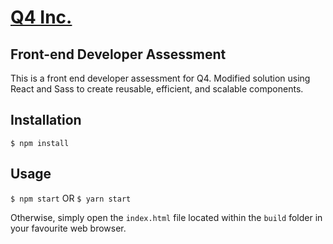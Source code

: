 # [Q4 Inc.](https://q4inc.com/)

## Front-end Developer Assessment

This is a front end developer assessment for Q4. 
Modified solution using React and Sass to create reusable, efficient, and scalable components.


## Installation

``` $ npm install ```

## Usage

``` $ npm start ```
OR
``` $ yarn start ```

Otherwise, simply open the `index.html` file located within the `build` folder
in your favourite web browser.